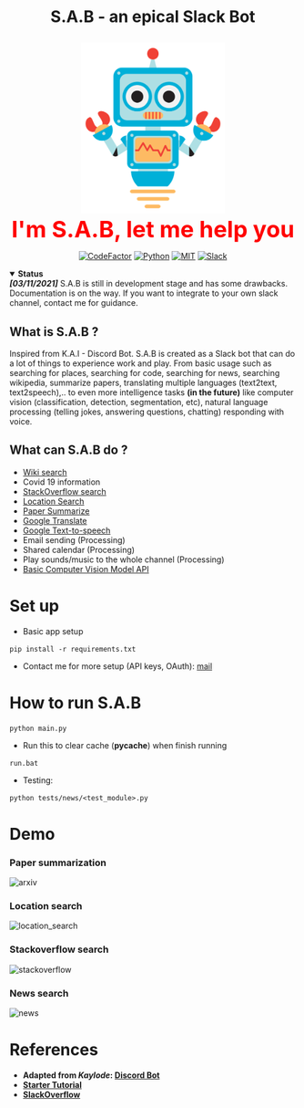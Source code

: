 # <p align="center"> S.A.B - an epical Slack Bot  </p>

<p align="center">
 <a><img height=300px src="./assets/SAB.png"></a>
  <br>
  <a style="font-size: 40px; color:red;"> <strong> I'm S.A.B, let me help you </strong> </a>
</p>


<p align="center">
<a href="https://www.codefactor.io/repository/github/lannguyen0910/sab/overview/master"><img src="https://www.codefactor.io/repository/github/lannguyen0910/sab/badge/master?s=9716a4eb0076053fa36e0d967bba5161b85b8fb5" alt="CodeFactor" /></a>
<a href="https://www.python.org/"><img src="https://img.shields.io/badge/Made%20with-Python-1f425f.svg" alt="Python" /></a>
<a href="./LICENSE"><img src="https://img.shields.io/github/license/Naereen/StrapDown.js.svg" alt="MIT" /></a>
<a href="https://slack.com/"><img src="https://badgen.net/badge/icon/slack?icon=slack&label" alt="Slack" /></a>
 
 </p>
<!-- 
# **Download and create API keys**
[ngrok](https://ngrok.com/download): route public IP addresses to the slackbot's local webserver <br/>
[api-slack](https://api.slack.com/apps): create an app in slack api to set up the bot <br/>
[yelp](https://www.yelp.com/login?return_url=%2Fdevelopers%2Fv3%2Fmanage_app): set up search engine **(Make sure to use VPN (America region,..) because they don't allow users with Asia or Africa IP addresses to sign up for an account)** -->

<!-- # **Setup**
**Create conda env for the project**
```
conda create --name <project-name>
```
**Install all the dependencies by using the command below**
```
pip install -r requirements.txt
``` -->

<details open>
 <summary><strong>Status</strong></summary>
 <strong><i>[03/11/2021]</i></strong> S.A.B is still in development stage and has some drawbacks. Documentation is on the way. If you want to integrate to your own slack channel, contact me for guidance. 
</details>

## What is S.A.B ?
Inspired from K.A.I - Discord Bot. S.A.B is created as a Slack bot that can do a lot of things to experience work and play. From basic usage such as searching for places, searching for code, searching for news, searching wikipedia, summarize papers, translating multiple languages (text2text, text2speech),.. to even more intelligence tasks **(in the future)** like computer vision (classification, detection, segmentation, etc), natural language processing (telling jokes, answering questions, chatting) responding with voice.

<!-- <a name="myfootnote1"><strong><i>[*]</i></strong></a>: **_With help of GPT-3 technology._** -->

## What can S.A.B do ?
- [Wiki search](https://github.com/kaylode/KAI/wiki/Features:-Wiki-search)
- Covid 19 information
- [StackOverflow search](https://github.com/kaylode/KAI/wiki/Features:-Voice-control)
- [Location Search]()
- [Paper Summarize]()
- [Google Translate](https://github.com/kaylode/KAI/wiki/Features:-Google-Translate)
- [Google Text-to-speech](https://github.com/kaylode/KAI/wiki/Features:-Text-to-Speech)
- Email sending (Processing)
- Shared calendar (Processing)
- Play sounds/music to the whole channel (Processing)
- [Basic Computer Vision Model API](https://github.com/kaylode/KAI/wiki/Features:-Computer-Vision)


# **Set up**
- Basic app setup
```
pip install -r requirements.txt
```
- Contact me for more setup (API keys, OAuth): [mail](mailto:18120051@student.hcmus.edu.vn)

# **How to run S.A.B**
```
python main.py
```
- Run this to clear cache (__pycache__) when finish running
```
run.bat
```

- Testing:
```
python tests/news/<test_module>.py
```


# **Demo**
<h3>Paper summarization</h3>

![arxiv](./assets/arxiv_1.PNG)

<h3>Location search</h3>

![location_search](./assets/location_search.PNG)

<h3>Stackoverflow search</h3>

![stackoverflow](./assets/stackoverflow.PNG)

<h3>News search</h3>

![news](./assets/news.PNG)

# **References**
- **Adapted from _Kaylode_: [Discord Bot](https://github.com/kaylode/KAI/)**
- **[Starter Tutorial](https://www.youtube.com/watch?v=KJ5bFv-IRFM&list=PLzMcBGfZo4-kqyzTzJWCV6lyK-ZMYECDc)**
- **[SlackOverflow](https://github.com/karan/slack-overflow)**
